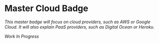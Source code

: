 # Master Cloud Badge

*This master badge will focus on cloud providers, such as AWS or Google Cloud. It will also explain PaaS providers, such as Digital Ocean or Heroku.*

*Work In Progress*